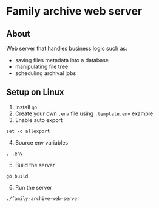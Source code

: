 # Family archive web server

## About

Web server that handles business logic such as:

- saving files metadata into a database
- manipulating file tree
- scheduling archival jobs

## Setup on Linux

1. Install `go`
2. Create your own `.env` file using `.template.env` example
3. Enable auto export

```shell
set -o allexport
```

4. Source env variables

```shell
. .env
```

5. Build the server

```shell
go build
```

6. Run the server

```shell
./family-archive-web-server
```